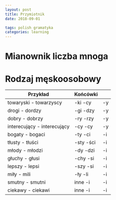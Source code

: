 ```yaml
---
layout: post
title: Przymiotnik
date: 2018-09-01

tags: polish gramatyka
categories: learning
---
```

# Mianownik liczba mnoga
# Rodzaj męskoosobowy

|Przykład|Końcówki||
|-|-|-|
|towaryski - towarzyscy| -ki -cy|-y|
|drogi - dordzy| -gi -dzy|-y|
|dobry - dobrzy| -ry -rzy|-y|
|interecujący - interecujący| -cy -cy|-y|
|bogaty - bogaci| -ty -ci|-i|
|tłusty - tłuści| -sty -ści|-i|
|młody - młodzi| -dy -dzi|-i|
|głuchy - głusi| -chy -si|-i|
|lepszy - lepsi| -szy -si|-i|
|miły - mili| -ły -li|-i|
|smutny - smutni| inne -i|-i|
|ciekawy - ciekawi| inne -i|-i|
